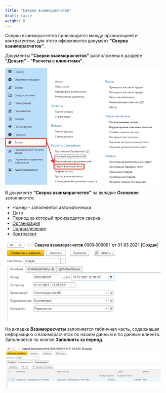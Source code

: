 ```yaml
---
title: "Сверки взаиморасчетов"
draft: false
weight: 8
---
```


Сверка взаиморасчетов производится между организацией и контрагентом, для этого оформляется документ **"Сверка взаиморасчетов"**.

Документы **"Сверки взаиморасчетов"** расположены в разделе **"Деньги"** - **"Расчеты с клиентами"**.

[![1][1]][1]

В документе **"Сверка взаиморасчетов"** на вкладке ***Основное*** заполняются:

- Номер - заполняется автоматически
- Дата
- Период за который производится сверка
- [Организация](../CommonInformation/Organization.md)
- [Подразделение](../CommonInformation/Department.md)
- [Контрагент](../CommonInformation/Contractor.md)

[![2][2]][2]

На вкладке ***Взаиморасчеты*** заполняется табличная часть, содержащая информацию о взаиморасчетах по нашим данным и по данным клиента. Заполняется по кнопке **Заполнить за период**.

[![3][3]][3]

[1]: 1.png
[2]: 2.png
[3]: 3.png
